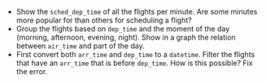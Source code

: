 - Show the `sched_dep_time` of all the flights per minute. Are some minutes more popular for than others for scheduling a flight?
- Group the flights based on `dep_time` and the moment of the day (morning, afternoon, evening, night). Show in a graph the relation between `air_time` and part of the day.
- First convert both `arr_time` and `dep_time` to a `datetime`. Filter the flights that have an `arr_time` that is before `dep_time`. How is this possible? Fix the error.